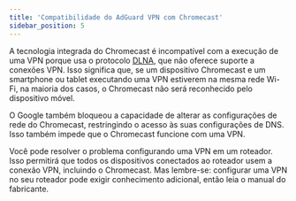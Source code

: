```yaml
---
title: 'Compatibilidade do AdGuard VPN com Chromecast'
sidebar_position: 5
---
```


A tecnologia integrada do Chromecast é incompatível com a execução de uma VPN porque usa o protocolo [DLNA](https://en.wikipedia.org/wiki/Digital_Living_Network_Alliance), que não oferece suporte a conexões VPN. Isso significa que, se um dispositivo Chromecast e um smartphone ou tablet executando uma VPN estiverem na mesma rede Wi-Fi, na maioria dos casos, o Chromecast não será reconhecido pelo dispositivo móvel.

O Google também bloqueou a capacidade de alterar as configurações de rede do Chromecast, restringindo o acesso às suas configurações de DNS. Isso também impede que o Chromecast funcione com uma VPN.

Você pode resolver o problema configurando uma VPN em um roteador. Isso permitirá que todos os dispositivos conectados ao roteador usem a conexão VPN, incluindo o Chromecast. Mas lembre-se: configurar uma VPN no seu roteador pode exigir conhecimento adicional, então leia o manual do fabricante.